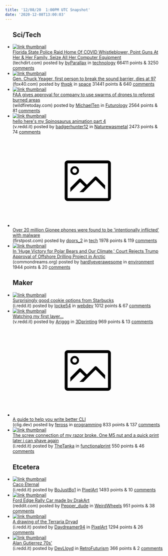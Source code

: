 ```yaml
---
title: '12/08/20  1:00PM UTC Snapshot'
date: '2020-12-08T13:00:03'
---
```

<ul>
<h2>Sci/Tech</h2>

<li><a href='https://www.techdirt.com/articles/20201207/14591845837/florida-state-police-raid-home-covid-whistleblower-point-guns-her-her-family-seize-all-her-computer-equipment.shtml'><img src='https://b.thumbs.redditmedia.com/0sXuD4Nj0nnomz-UbB4hiEr9B74dL_aeHqANyFI8sgg.jpg' alt='link thumbnail'></a><div><div class='linkTitle'><a href='https://www.techdirt.com/articles/20201207/14591845837/florida-state-police-raid-home-covid-whistleblower-point-guns-her-her-family-seize-all-her-computer-equipment.shtml'>Florida State Police Raid Home Of COVID Whistleblower, Point Guns At Her &amp; Her Family, Seize All Her Computer Equipment</a></div>(techdirt.com) posted by <a href='https://www.reddit.com/user/byParallax'>byParallax</a> in <a href='https://www.reddit.com/r/technology'>technology</a> 66411 points & 3250 <a href='https://www.reddit.com/r/technology/comments/k8suwj/florida_state_police_raid_home_of_covid/'>comments</a></div></li>

<li><a href='https://fox40.com/news/national-and-world-news/gen-chuck-yeager-first-person-to-break-the-sound-barrier-dies-at-97/'><img src='https://a.thumbs.redditmedia.com/qVi-7VjbegfyWQ_zEAGv4BXlLseOzyIATxZZ5990zr8.jpg' alt='link thumbnail'></a><div><div class='linkTitle'><a href='https://fox40.com/news/national-and-world-news/gen-chuck-yeager-first-person-to-break-the-sound-barrier-dies-at-97/'>Gen. Chuck Yeager, first person to break the sound barrier, dies at 97</a></div>(fox40.com) posted by <a href='https://www.reddit.com/user/thxpk'>thxpk</a> in <a href='https://www.reddit.com/r/space'>space</a> 31441 points & 640 <a href='https://www.reddit.com/r/space/comments/k8x1jw/gen_chuck_yeager_first_person_to_break_the_sound/'>comments</a></div></li>

<li><a href='https://wildfiretoday.com/2020/12/06/faa-gives-approval-for-company-to-use-swarms-of-drones-to-reforest-burned-areas/'><img src='https://b.thumbs.redditmedia.com/6_oHzgkUZvdo-E32ZGtYtkokWW0laniJ9564MHR7_Bc.jpg' alt='link thumbnail'></a><div><div class='linkTitle'><a href='https://wildfiretoday.com/2020/12/06/faa-gives-approval-for-company-to-use-swarms-of-drones-to-reforest-burned-areas/'>FAA gives approval for company to use swarms of drones to reforest burned areas</a></div>(wildfiretoday.com) posted by <a href='https://www.reddit.com/user/MichaelTen'>MichaelTen</a> in <a href='https://www.reddit.com/r/Futurology'>Futurology</a> 2564 points & 81 <a href='https://www.reddit.com/r/Futurology/comments/k8whje/faa_gives_approval_for_company_to_use_swarms_of/'>comments</a></div></li>

<li><a href='https://v.redd.it/5ro0fd5khu361'><img src='https://b.thumbs.redditmedia.com/JmMkpDc_J_dk4wL5W7iv_R5Ww_a1h_lh6rRS4MzO1aw.jpg' alt='link thumbnail'></a><div><div class='linkTitle'><a href='https://v.redd.it/5ro0fd5khu361'>hello here's my Spinosaurus animation part 4</a></div>(v.redd.it) posted by <a href='https://www.reddit.com/user/badgerhunter12'>badgerhunter12</a> in <a href='https://www.reddit.com/r/Naturewasmetal'>Naturewasmetal</a> 2473 points & 74 <a href='https://www.reddit.com/r/Naturewasmetal/comments/k8rpe8/hello_heres_my_spinosaurus_animation_part_4/'>comments</a></div></li>

<li><a href='https://www.firstpost.com/tech/news-analysis/over-20-million-gionee-phones-were-found-to-be-intentionally-inflicted-with-malware-9087371.html'><svg version='1.1' viewBox='-34 -14 104 64' preserveAspectRatio='xMidYMid meet' xmlns='http://www.w3.org/2000/svg' xmlns:xlink='http://www.w3.org/1999/xlink'>
    <title>link thumbnail</title>
    <path d='M32,4H4A2,2,0,0,0,2,6V30a2,2,0,0,0,2,2H32a2,2,0,0,0,2-2V6A2,2,0,0,0,32,4ZM4,30V6H32V30Z'></path>
    <path d='M8.92,14a3,3,0,1,0-3-3A3,3,0,0,0,8.92,14Zm0-4.6A1.6,1.6,0,1,1,7.33,11,1.6,1.6,0,0,1,8.92,9.41Z'></path>
    <path d='M22.78,15.37l-5.4,5.4-4-4a1,1,0,0,0-1.41,0L5.92,22.9v2.83l6.79-6.79L16,22.18l-3.75,3.75H15l8.45-8.45L30,24V21.18l-5.81-5.81A1,1,0,0,0,22.78,15.37Z'></path>
    </svg></a><div><div class='linkTitle'><a href='https://www.firstpost.com/tech/news-analysis/over-20-million-gionee-phones-were-found-to-be-intentionally-inflicted-with-malware-9087371.html'>Over 20 million Gionee phones were found to be 'intentionally inflicted' with malware</a></div>(firstpost.com) posted by <a href='https://www.reddit.com/user/doors_2'>doors_2</a> in <a href='https://www.reddit.com/r/tech'>tech</a> 1978 points & 119 <a href='https://www.reddit.com/r/tech/comments/k8k215/over_20_million_gionee_phones_were_found_to_be/'>comments</a></div></li>

<li><a href='https://www.commondreams.org/news/2020/12/07/huge-victory-polar-bears-and-our-climate-court-rejects-trump-approval-offshore'><img src='https://a.thumbs.redditmedia.com/9gulDA2i_gs662DFafUBqQ95wo5k8SYKYDZPnDGl4D8.jpg' alt='link thumbnail'></a><div><div class='linkTitle'><a href='https://www.commondreams.org/news/2020/12/07/huge-victory-polar-bears-and-our-climate-court-rejects-trump-approval-offshore'>In 'Huge Victory for Polar Bears and Our Climate,' Court Rejects Trump Approval of Offshore Drilling Project in Arctic</a></div>(commondreams.org) posted by <a href='https://www.reddit.com/user/hardlyeverawesome'>hardlyeverawesome</a> in <a href='https://www.reddit.com/r/environment'>environment</a> 1944 points & 20 <a href='https://www.reddit.com/r/environment/comments/k8vemu/in_huge_victory_for_polar_bears_and_our_climate/'>comments</a></div></li>

<h2>Maker</h2>

<li><a href='https://i.redd.it/tizjrxm5ev361.png'><img src='https://a.thumbs.redditmedia.com/3r6Us6peSD7Y2-zb-D4e1ELn77x-__djuy_tuFhmoR4.jpg' alt='link thumbnail'></a><div><div class='linkTitle'><a href='https://i.redd.it/tizjrxm5ev361.png'>Surprisingly good cookie options from Starbucks</a></div>(i.redd.it) posted by <a href='https://www.reddit.com/user/locke54'>locke54</a> in <a href='https://www.reddit.com/r/webdev'>webdev</a> 1012 points & 67 <a href='https://www.reddit.com/r/webdev/comments/k8uxrt/surprisingly_good_cookie_options_from_starbucks/'>comments</a></div></li>

<li><a href='https://v.redd.it/zpi115zyqv361'><img src='https://b.thumbs.redditmedia.com/g_fnsWT7_SYo5y88yEhR56uG2cRZAWogtX25EnXU-qg.jpg' alt='link thumbnail'></a><div><div class='linkTitle'><a href='https://v.redd.it/zpi115zyqv361'>Watching my first layer...</a></div>(v.redd.it) posted by <a href='https://www.reddit.com/user/Ariggg'>Ariggg</a> in <a href='https://www.reddit.com/r/3Dprinting'>3Dprinting</a> 969 points & 13 <a href='https://www.reddit.com/r/3Dprinting/comments/k903qc/watching_my_first_layer/'>comments</a></div></li>

<li><a href='https://clig.dev'><svg version='1.1' viewBox='-34 -14 104 64' preserveAspectRatio='xMidYMid meet' xmlns='http://www.w3.org/2000/svg' xmlns:xlink='http://www.w3.org/1999/xlink'>
    <title>link thumbnail</title>
    <path d='M32,4H4A2,2,0,0,0,2,6V30a2,2,0,0,0,2,2H32a2,2,0,0,0,2-2V6A2,2,0,0,0,32,4ZM4,30V6H32V30Z'></path>
    <path d='M8.92,14a3,3,0,1,0-3-3A3,3,0,0,0,8.92,14Zm0-4.6A1.6,1.6,0,1,1,7.33,11,1.6,1.6,0,0,1,8.92,9.41Z'></path>
    <path d='M22.78,15.37l-5.4,5.4-4-4a1,1,0,0,0-1.41,0L5.92,22.9v2.83l6.79-6.79L16,22.18l-3.75,3.75H15l8.45-8.45L30,24V21.18l-5.81-5.81A1,1,0,0,0,22.78,15.37Z'></path>
    </svg></a><div><div class='linkTitle'><a href='https://clig.dev'>A guide to help you write better CLI</a></div>(clig.dev) posted by <a href='https://www.reddit.com/user/feross'>feross</a> in <a href='https://www.reddit.com/r/programming'>programming</a> 833 points & 137 <a href='https://www.reddit.com/r/programming/comments/k8jal6/a_guide_to_help_you_write_better_cli/'>comments</a></div></li>

<li><a href='https://i.redd.it/3jjynoaxwr361.gif'><img src='https://b.thumbs.redditmedia.com/9n2y-PrwYOfyA_TkMIdsZhOff0MRoqaDZzoae2jpMjk.jpg' alt='link thumbnail'></a><div><div class='linkTitle'><a href='https://i.redd.it/3jjynoaxwr361.gif'>The screw connection of my razor broke. One M5 nut and a quick print later i can shave again</a></div>(i.redd.it) posted by <a href='https://www.reddit.com/user/TheTanka'>TheTanka</a> in <a href='https://www.reddit.com/r/functionalprint'>functionalprint</a> 550 points & 46 <a href='https://www.reddit.com/r/functionalprint/comments/k8heb2/the_screw_connection_of_my_razor_broke_one_m5_nut/'>comments</a></div></li>

<h2>Etcetera</h2>

<li><a href='https://i.redd.it/0c18acd4tt361.png'><img src='https://b.thumbs.redditmedia.com/g0tru_3NNdxBJcQ_XI2hUFy_b82voqevdWz1-Fw3xVo.jpg' alt='link thumbnail'></a><div><div class='linkTitle'><a href='https://i.redd.it/0c18acd4tt361.png'>Caco Eternal</a></div>(i.redd.it) posted by <a href='https://www.reddit.com/user/BoJustBo1'>BoJustBo1</a> in <a href='https://www.reddit.com/r/PixelArt'>PixelArt</a> 1493 points & 10 <a href='https://www.reddit.com/r/PixelArt/comments/k8p2bw/caco_eternal/'>comments</a></div></li>

<li><a href='https://www.reddit.com/gallery/k8uotc'><img src='https://b.thumbs.redditmedia.com/wt3bDcDCWiHfyKNOiHQQNK8HJyP1DnIuoLBTzG9nA5U.jpg' alt='link thumbnail'></a><div><div class='linkTitle'><a href='https://www.reddit.com/gallery/k8uotc'>Ford Edge Rally Car made by DrakArt</a></div>(reddit.com) posted by <a href='https://www.reddit.com/user/Pepper_dude'>Pepper_dude</a> in <a href='https://www.reddit.com/r/WeirdWheels'>WeirdWheels</a> 951 points & 38 <a href='https://www.reddit.com/r/WeirdWheels/comments/k8uotc/ford_edge_rally_car_made_by_drakart/'>comments</a></div></li>

<li><a href='https://i.redd.it/fr1gal9pos361.jpg'><img src='https://b.thumbs.redditmedia.com/70OkWcHFlWxFqPjrLMdNlCeCT096m_u8BfpE9_7qvec.jpg' alt='link thumbnail'></a><div><div class='linkTitle'><a href='https://i.redd.it/fr1gal9pos361.jpg'>A drawing of the Terraria Dryad</a></div>(i.redd.it) posted by <a href='https://www.reddit.com/user/Daydreamer94'>Daydreamer94</a> in <a href='https://www.reddit.com/r/PixelArt'>PixelArt</a> 1294 points & 26 <a href='https://www.reddit.com/r/PixelArt/comments/k8k9np/a_drawing_of_the_terraria_dryad/'>comments</a></div></li>

<li><a href='https://i.redd.it/knbsqf3fww361.jpg'><img src='https://b.thumbs.redditmedia.com/3LCt0N00NhMAdnNjo_Of4pN8Y4oqGVa3EQ0TbcUnJWw.jpg' alt='link thumbnail'></a><div><div class='linkTitle'><a href='https://i.redd.it/knbsqf3fww361.jpg'>Alan Gutierrez 70s'</a></div>(i.redd.it) posted by <a href='https://www.reddit.com/user/DevLloyd'>DevLloyd</a> in <a href='https://www.reddit.com/r/RetroFuturism'>RetroFuturism</a> 366 points & 2 <a href='https://www.reddit.com/r/RetroFuturism/comments/k8zl22/alan_gutierrez_70s/'>comments</a></div></li>

</ul>
